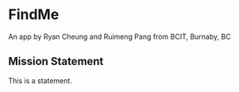 # FindMe 
An app by Ryan Cheung and Ruimeng Pang from BCIT, Burnaby, BC
## Mission Statement
This is a statement.
